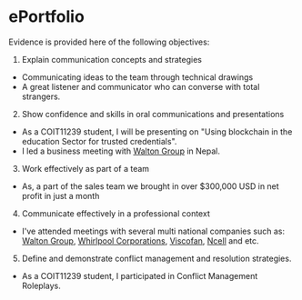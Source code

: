 # ePortfolio
Evidence is provided here of the following objectives:
1. Explain communication concepts and strategies
 - Communicating ideas to the team through technical drawings 
 - A great listener and communicator who can converse with total strangers.
2. Show confidence and skills in oral communications and presentations
- As a COIT11239 student, I will be presenting on "Using blockchain in the education Sector for trusted credentials".
- I led a business meeting  with [Walton Group](https://waltonbd.com/) in Nepal.
3. Work effectively as part of a team
- As, a part of the sales team we brought in over $300,000 USD in net profit in just a month
4. Communicate effectively in a professional context
- I've attended meetings with several multi national companies such as: [Walton Group](https://waltonbd.com/), [Whirlpool Corporations](whirlpoolcorp.com), [Viscofan](https://www.viscofan.com/), [Ncell](https://www.ncell.axiata.com/en) and etc.
5. Define and demonstrate conflict management and resolution strategies.
- As a COIT11239 student, I participated in Conflict Management Roleplays.

